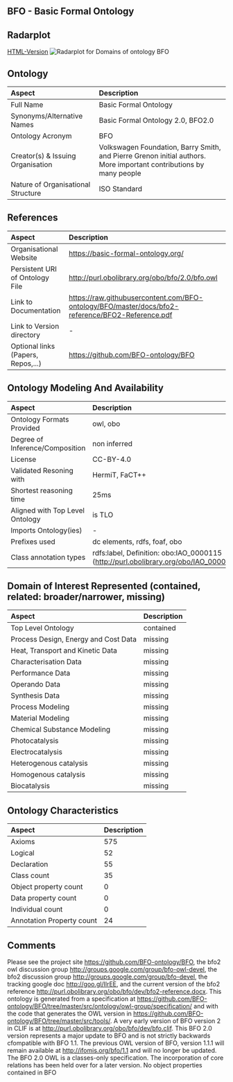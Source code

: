 ## BFO - Basic Formal Ontology


 ## Radarplot 

 [HTML-Version](../radarplots/Radarplot_BFO.html) ![Radarplot for Domains of ontology BFO](../radarplots/Radarplot_BFO.svg) 
## Ontology

|Aspect |Description| 
 |:---|:---|
| Full Name | Basic Formal Ontology |
| Synonyms/Alternative Names | Basic Formal Ontology 2.0, BFO2.0 |
| Ontology Acronym | BFO |
| Creator(s) & Issuing Organisation | Volkswagen Foundation, Barry Smith, and Pierre Grenon initial authors. More important contributions by many people |
| Nature of Organisational Structure | ISO Standard |

## References

|Aspect |Description| 
 |:---|:---|
| Organisational Website | https://basic-formal-ontology.org/ |
| Persistent URI of Ontology File | http://purl.obolibrary.org/obo/bfo/2.0/bfo.owl |
| Link to Documentation | https://raw.githubusercontent.com/BFO-ontology/BFO/master/docs/bfo2-reference/BFO2-Reference.pdf |
| Link to Version directory | - |
| Optional links (Papers, Repos,...) | https://github.com/BFO-ontology/BFO |

## Ontology Modeling And Availability

|Aspect |Description| 
 |:---|:---|
| Ontology Formats Provided | owl, obo |
| Degree of Inference/Composition | non inferred |
| License | CC-BY-4.0  |
| Validated Resoning with | HermiT, FaCT++ |
| Shortest reasoning time | 25ms |
| Aligned with Top Level Ontology | is TLO |
| Imports Ontology(ies) | - |
| Prefixes used | dc elements, rdfs, foaf, obo |
| Class annotation types | rdfs:label, Definition: obo:IAO_0000115 (http://purl.obolibrary.org/obo/IAO_0000115)  |

## Domain of Interest Represented (contained, related: broader/narrower, missing)

|Aspect |Description| 
 |:---|:---|
| Top Level Ontology | contained |
| Process Design, Energy and Cost Data | missing |
| Heat, Transport and Kinetic Data | missing |
| Characterisation Data | missing |
| Performance Data | missing |
| Operando Data | missing |
| Synthesis Data | missing |
| Process Modeling | missing |
| Material Modeling | missing |
| Chemical Substance Modeling | missing |
| Photocatalysis | missing |
| Electrocatalysis | missing |
| Heterogenous catalysis | missing |
| Homogenous catalysis | missing |
| Biocatalysis | missing |

## Ontology Characteristics

|Aspect |Description| 
 |:---|:---|
| Axioms | 575 |
| Logical | 52 |
| Declaration | 55 |
| Class count | 35 |
| Object property count | 0 |
| Data property count | 0 |
| Individual count | 0 |
| Annotation Property count | 24 |

## Comments

Please see the project site https://github.com/BFO-ontology/BFO, the bfo2 owl discussion group http://groups.google.com/group/bfo-owl-devel, the bfo2 discussion group http://groups.google.com/group/bfo-devel, the tracking google doc http://goo.gl/IlrEE, and the current version of the bfo2 reference http://purl.obolibrary.org/obo/bfo/dev/bfo2-reference.docx. This ontology is generated from a specification at https://github.com/BFO-ontology/BFO/tree/master/src/ontology/owl-group/specification/ and with the code that generates the OWL version in https://github.com/BFO-ontology/BFO/tree/master/src/tools/. A very early version of BFO version 2 in CLIF is at http://purl.obolibrary.org/obo/bfo/dev/bfo.clif.
This BFO 2.0 version represents a major update to BFO and is not strictly backwards cfompatible with BFO 1.1. The previous OWL version of BFO, version 1.1.1 will remain available at http://ifomis.org/bfo/1.1 and will no longer be updated. The BFO 2.0 OWL is a classes-only specification. The incorporation of core relations has been held over for a later version.
No object properties contained in BFO
